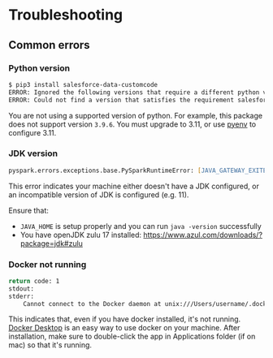 # Troubleshooting

## Common errors

### Python version

```zsh
$ pip3 install salesforce-data-customcode
ERROR: Ignored the following versions that require a different python version: 0.1.0 Requires-Python <3.12,>=3.10; 0.1.2 Requires-Python <3.12,>=3.10
ERROR: Could not find a version that satisfies the requirement salesforce-data-customcode (from versions: none)
```

You are not using a supported version of python.  For example, this package does not support version `3.9.6`.  You must upgrade to 3.11, or use
[pyenv](https://github.com/pyenv/pyenv) to configure 3.11.

### JDK version

```zsh
pyspark.errors.exceptions.base.PySparkRuntimeError: [JAVA_GATEWAY_EXITED] Java gateway process exited before sending its port number.
```

This error indicates your machine either doesn't have a JDK configured, or an incompatible version of JDK is configured (e.g. 11).

Ensure that:
- `JAVA_HOME` is setup properly and you can run `java -version` successfully
- You have openJDK zulu 17 installed: https://www.azul.com/downloads/?package=jdk#zulu

### Docker not running

```zsh
return code: 1
stdout:
stderr:
    Cannot connect to the Docker daemon at unix:///Users/username/.docker/run/docker.sock. Is the docker daemon running?
```

This indicates that, even if you have docker installed, it's not running.  [Docker Desktop](https://docs.docker.com/desktop/)
is an easy way to use docker on your machine.  After installation, make sure to double-click the app in Applications folder
(if on mac) so that it's running.
